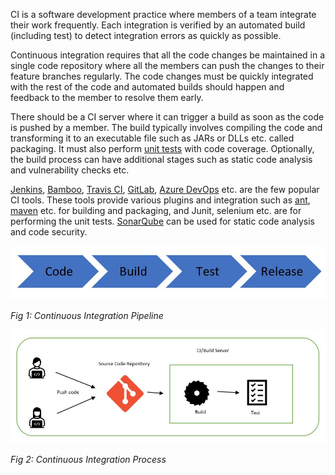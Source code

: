 CI is a software development practice where members of a team integrate their work frequently. Each integration is verified by an automated build (including test) to detect integration errors as quickly as possible.

Continuous integration requires that all the code changes be maintained in a single code repository where all the members can push the changes to their feature branches regularly. The code changes must be quickly integrated with the rest of the code and automated builds should happen and feedback to the member to resolve them early.

There should be a CI server where it can trigger a build as soon as the code is pushed by a member. The build typically involves compiling the code and transforming it to an executable file such as JARs or DLLs etc. called packaging. It must also perform [unit tests](https://en.wikipedia.org/wiki/Unit_testing) with code coverage. Optionally, the build process can have additional stages such as static code analysis and vulnerability checks etc.

[Jenkins](https://www.jenkins.io/), [Bamboo](https://confluence.atlassian.com/bamboo/understanding-the-bamboo-ci-server-289277285.html), [Travis CI](https://travis-ci.org/), [GitLab](https://about.gitlab.com/), [Azure DevOps](https://azure.microsoft.com/en-in/services/devops/) etc. are the few popular CI tools. These tools provide various plugins and integration such as [ant](https://ant.apache.org/), [maven](https://maven.apache.org/) etc. for building and packaging, and Junit, selenium etc. are for performing the unit tests. [SonarQube](https://www.sonarqube.org/) can be used for static code analysis and code security.


![](./images/CI_Image1.jpg)

*Fig 1: Continuous Integration Pipeline*

![](./images/CI_Image2.jpg)

*Fig 2: Continuous Integration Process*